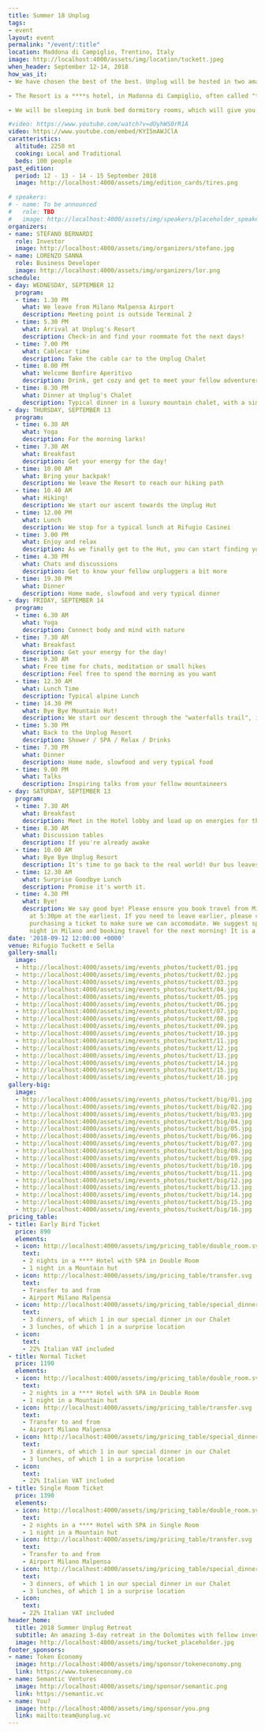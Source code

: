 ```yaml
---
title: Summer 18 Unplug
tags:
- event
layout: event
permalink: "/event/:title"
location: Maddona di Campiglio, Trentino, Italy
image: http://localhost:4000/assets/img/location/tuckett.jpeg
when_header: September 12-14, 2018
how_was_it:
- We have chosen the best of the best. Unplug will be hosted in two amazing venues The Unplug Resort and The Unplug Refuge.

- The Resort is a ****s hotel, in Madonna di Campiglio, often called "the pearl of the Dolomites". The Refuge instead is a mountain hut in the heart of Brenta Dolomites, grandiose mountains in the northern part of Trentino. This hut is set in the Dolomites at 2272 mt., where your view can spread above the neighboring mountains and you can't hear a sound other than animals. The location maintains the typical character of an alpine refuge, with basic-wood accommodations, intense food experience and cozy atmosphere.

- We will be sleeping in bunk bed dormitory rooms, which will give you a connection to your fellow hikers you won't get anywhere else. But then we'll hike back down to our hotel where you can relax in one of the biggests SPAs of the Alps.

#video: https://www.youtube.com/watch?v=dUyhWS0rR1A
video: https://www.youtube.com/embed/KYI5mAWJClA
caratteristics:
  altitude: 2250 mt
  cooking: Local and Traditional
  beds: 100 people
past_edition:
  period: 12 - 13 - 14 - 15 September 2018
  image: http://localhost:4000/assets/img/edition_cards/tires.png

# speakers:
# - name: To be announced
#   role: TBD
#   image: http://localhost:4000/assets/img/speakers/placeholder_speakers.jpg
organizers:
- name: STEFANO BERNARDI
  role: Investor
  image: http://localhost:4000/assets/img/organizers/stefano.jpg
- name: LORENZO SANNA
  role: Business Developer
  image: http://localhost:4000/assets/img/organizers/lor.png
schedule:
- day: WEDNESDAY, SEPTEMBER 12
  program:
  - time: 1.30 PM
    what: We leave from Milano Malpensa Airport
    description: Meeting point is outside Terminal 2
  - time: 5.30 PM
    what: Arrival at Unplug's Resort
    description: Check-in and find your roommate fot the next days!
  - time: 7.00 PM
    what: Cablecar time
    description: Take the cable car to the Unplug Chalet
  - time: 8.00 PM
    what: Welcome Bonfire Aperitivo
    description: Drink, get cozy and get to meet your fellow adventurers
  - time: 8.30 PM
    what: Dinner at Unplug's Chalet
    description: Typical dinner in a luxury mountain chalet, with a simple 1 minute presentation of each guest
- day: THURSDAY, SEPTEMBER 13
  program:
  - time: 6.30 AM
    what: Yoga
    description: For the morning larks!
  - time: 7.30 AM
    what: Breakfast
    description: Get your energy for the day!
  - time: 10.00 AM
    what: Bring your backpak!
    description: We leave the Resort to reach our hiking path
  - time: 10.40 AM
    what: Hiking!
    description: We start our ascent towards the Unplug Hut
  - time: 12.00 PM
    what: Lunch
    description: We stop for a typical lunch at Rifugio Casinei
  - time: 3.00 PM
    what: Enjoy and relax
    description: As we finally get to the Hut, you can start finding your bed and enjoy the scenery
  - time: 4.30 PM
    what: Chats and discussions
    description: Get to know your fellow unpluggers a bit more
  - time: 19.30 PM
    what: Dinner
    description: Home made, slowfood and very typical dinner
- day: FRIDAY, SEPTEMBER 14
  program:
  - time: 6.30 AM
    what: Yoga
    description: Connect body and mind with nature
  - time: 7.30 AM
    what: Breakfast
    description: Get your energy for the day!
  - time: 9.30 AM
    what: Free time for chats, meditation or small hikes
    description: Feel free to spend the morning as you want
  - time: 12.30 AM
    what: Lunch Time
    description: Typical alpine Lunch
  - time: 14.30 PM
    what: Bye Bye Mountain Hut!
    description: We start our descent through the "waterfalls trail", in which you can take a shower if you want
  - time: 5.30 PM
    what: Back to the Unplug Resort
    description: Shower / SPA / Relax / Drinks
  - time: 7.30 PM
    what: Dinner
    description: Home made, slowfood and very typical food
  - time: 9.00 PM
    what: Talks
    description: Inspiring talks from your fellow mountaineers
- day: SATURDAY, SEPTEMBER 13
  program:
  - time: 7.30 AM
    what: Breakfast
    description: Meet in the Hotel lobby and load up on energies for the day.
  - time: 8.30 AM
    what: Discussion tables
    description: If you're already awake
  - time: 10.00 AM
    what: Bye Bye Unplug Resort
    description: It's time to go back to the real world! Our bus leaves now.
  - time: 12.30 AM
    what: Surprise Goodbye Lunch
    description: Promise it's worth it.
  - time: 4.30 PM
    what: Bye!
    description: We say good bye! Please ensure you book travel from Milano Malpensa Airport
      at 5:30pm at the earliest. If you need to leave earlier, please contact us before
      purchasing a ticket to make sure we can accomodate. We suggest spending the
      night in Milano and booking travel for the next morning! It is a stunning city.
date: '2018-09-12 12:00:00 +0000'
venue: Rifugio Tuckett e Sella
gallery-small:
  image:
  - http://localhost:4000/assets/img/events_photos/tuckett/01.jpg
  - http://localhost:4000/assets/img/events_photos/tuckett/02.jpg
  - http://localhost:4000/assets/img/events_photos/tuckett/03.jpg
  - http://localhost:4000/assets/img/events_photos/tuckett/04.jpg
  - http://localhost:4000/assets/img/events_photos/tuckett/05.jpg
  - http://localhost:4000/assets/img/events_photos/tuckett/06.jpg
  - http://localhost:4000/assets/img/events_photos/tuckett/07.jpg
  - http://localhost:4000/assets/img/events_photos/tuckett/08.jpg
  - http://localhost:4000/assets/img/events_photos/tuckett/09.jpg
  - http://localhost:4000/assets/img/events_photos/tuckett/10.jpg
  - http://localhost:4000/assets/img/events_photos/tuckett/11.jpg
  - http://localhost:4000/assets/img/events_photos/tuckett/12.jpg
  - http://localhost:4000/assets/img/events_photos/tuckett/13.jpg
  - http://localhost:4000/assets/img/events_photos/tuckett/14.jpg
  - http://localhost:4000/assets/img/events_photos/tuckett/15.jpg
  - http://localhost:4000/assets/img/events_photos/tuckett/16.jpg
gallery-big:
  image:
  - http://localhost:4000/assets/img/events_photos/tuckett/big/01.jpg
  - http://localhost:4000/assets/img/events_photos/tuckett/big/02.jpg
  - http://localhost:4000/assets/img/events_photos/tuckett/big/03.jpg
  - http://localhost:4000/assets/img/events_photos/tuckett/big/04.jpg
  - http://localhost:4000/assets/img/events_photos/tuckett/big/05.jpg
  - http://localhost:4000/assets/img/events_photos/tuckett/big/06.jpg
  - http://localhost:4000/assets/img/events_photos/tuckett/big/07.jpg
  - http://localhost:4000/assets/img/events_photos/tuckett/big/08.jpg
  - http://localhost:4000/assets/img/events_photos/tuckett/big/09.jpg
  - http://localhost:4000/assets/img/events_photos/tuckett/big/10.jpg
  - http://localhost:4000/assets/img/events_photos/tuckett/big/11.jpg
  - http://localhost:4000/assets/img/events_photos/tuckett/big/12.jpg
  - http://localhost:4000/assets/img/events_photos/tuckett/big/13.jpg
  - http://localhost:4000/assets/img/events_photos/tuckett/big/14.jpg
  - http://localhost:4000/assets/img/events_photos/tuckett/big/15.jpg
  - http://localhost:4000/assets/img/events_photos/tuckett/big/16.jpg
pricing_table:
- title: Early Bird Ticket
  price: 890
  elements:
  - icon: http://localhost:4000/assets/img/pricing_table/double_room.svg
    text:
    - 2 nights in a **** Hotel with SPA in Double Room 
    - 1 night in a Mountain hut
  - icon: http://localhost:4000/assets/img/pricing_table/transfer.svg
    text:
    - Transfer to and from
    - Airport Milano Malpensa
  - icon: http://localhost:4000/assets/img/pricing_table/special_dinner.svg
    text:
    - 3 dinners, of which 1 in our special dinner in our Chalet
    - 3 lunches, of which 1 in a surprise location
  - icon: 
    text:
    - 22% Italian VAT included
- title: Normal Ticket
  price: 1190
  elements:
  - icon: http://localhost:4000/assets/img/pricing_table/double_room.svg
    text:
    - 2 nights in a **** Hotel with SPA in Double Room 
    - 1 night in a Mountain hut
  - icon: http://localhost:4000/assets/img/pricing_table/transfer.svg
    text:
    - Transfer to and from
    - Airport Milano Malpensa
  - icon: http://localhost:4000/assets/img/pricing_table/special_dinner.svg
    text:
    - 3 dinners, of which 1 in our special dinner in our Chalet
    - 3 lunches, of which 1 in a surprise location
  - icon: 
    text:
    - 22% Italian VAT included
- title: Single Room Ticket
  price: 1390
  elements:
  - icon: http://localhost:4000/assets/img/pricing_table/double_room.svg
    text:
    - 2 nights in a **** Hotel with SPA in Single Room 
    - 1 night in a Mountain hut
  - icon: http://localhost:4000/assets/img/pricing_table/transfer.svg
    text:
    - Transfer to and from
    - Airport Milano Malpensa
  - icon: http://localhost:4000/assets/img/pricing_table/special_dinner.svg
    text:
    - 3 dinners, of which 1 in our special dinner in our Chalet
    - 3 lunches, of which 1 in a surprise location
  - icon: 
    text:
    - 22% Italian VAT included
header_home:
  title: 2018 Summer Unplug Retreat
  subtitle: An amazing 3-day retreat in the Dolomites with fellow investors and entrepreneurs
  image: http://localhost:4000/assets/img/tucket_placeholder.jpg
footer_sponsors:
- name: Token Economy
  image: http://localhost:4000/assets/img/sponsor/tokeneconomy.png
  link: https://www.tokeneconomy.co
- name: Semantic Ventures
  image: http://localhost:4000/assets/img/sponsor/semantic.png
  link: https://semantic.vc
- name: You?
  image: http://localhost:4000/assets/img/sponsor/you.png
  link: mailto:team@unplug.vc
---
```


